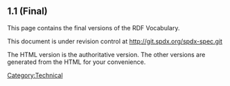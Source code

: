 ## 1.1 (Final)

This page contains the final versions of the RDF Vocabulary.

This document is under revision control at
<http://git.spdx.org/spdx-spec.git>

The HTML version is the authoritative version. The other versions are
generated from the HTML for your convenience.

[Category:Technical](Category:Technical "wikilink")
